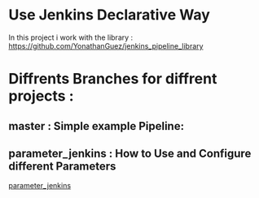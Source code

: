 # Use Jenkins Declarative Way

In this project i work with the library :
https://github.com/YonathanGuez/jenkins_pipeline_library

# Diffrents Branches for diffrent projects :
## master : Simple example Pipeline:

## parameter_jenkins : How to Use and Configure different Parameters
[parameter_jenkins](https://github.com/YonathanGuez/jenkins_declarative/tree/parameter_jenkins)

